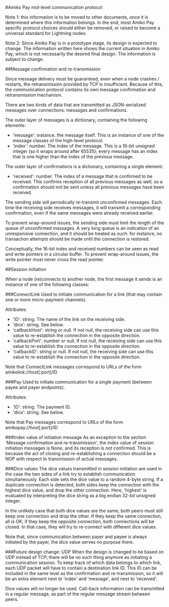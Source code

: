 #Amiko Pay mid-level communication protocol

Note 1: this information is to be moved to other documents, once it is
determined where this information belongs. In the end, most Amiko Pay specific
protocol choices should either be removed, or raised to become a universal
standard for Lightning nodes.

Note 2: Since Amiko Pay is in a prototype stage, its design is expected to
change. The information written here shows the current situation in Amiko Pay,
which is not necessarily the desired final design. The information is subject to
change.


##Message confirmation and re-transmission

Since message delivery must be guaranteed, even when a node crashes / restarts,
the retransmission provided by TCP is insufficient. Because of this, the
communication protocol contains its own message confirmation and retransmission
mechanism.

There are two kinds of data that are transmitted as JSON-serialized messages
over connections: messages and confirmations.

The outer layer of messages is a dictionary, containing the
following elements:
* 'message': instance. the message itself. This is an instance of one of the
  message classes of the high-level protocol.
* 'index': number. The index of the message. This is a 16-bit unsigned integer
  (so it wraps around after 65535); every message has an index that is one
  higher than the index of the previous message.

The outer layer of confirmations is a dictionary, containing a single element:
* 'received': number. The index of a message that is confirmed to be received.
  This confirms reception of all previous messages as well, so a confirmation
  should not be sent unless all previous messages have been received.

The sending side will periodically re-transmit unconfirmed messages. Each time
the receiving side receives messages, it will transmit a corresponding
confirmation, even if the same messages were already received earlier.

To prevent wrap-around issues, the sending side must limit the length of the
queue of unconfirmed messages. A very long queue is an indication of an
unresponsive connection, and it should be treated as such: for instance, no
transaction attempts should be made until the connection is restored.

Conceptually, the 16-bit index and received numbers can be seen as read and
write pointers in a circular buffer. To prevent wrap-around issues, the write
pointer must never cross the read pointer.


##Session initiation

When a node (re)connects to another node, the first message it sends is an
instance of one of the following classes:

###ConnectLink
Used to initiate communication for a link (that may contain one or more
micro-payment channels).

Attributes:
* 'ID': string. The name of the link on the receiving side.
* 'dice': string. See below.
* 'callbackHost': string or null. If not null, the receiving side can use this
  value to re-establish the connection in the opposite direction.
* 'callbackPort': number or null. If not null, the receiving side can use this
  value to re-establish the connection in the opposite direction.
* 'callbackID': string or null. If not null, the receiving side can use this
  value to re-establish the connection in the opposite direction.

Note that ConnectLink messages correspond to URLs of the form
amikolink://host[:port]/ID

###Pay
Used to initiate communication for a single payment (between payee and payer
endpoints).

Attributes:
* 'ID': string. The payment ID.
* 'dice': string. See below.

Note that Pay messages correspond to URLs of the form
amikopay://host[:port]/ID

###Index value of initiation message
As an exception to the section 'Message confirmation and re-transmission', the
index value of session initiation messages is None, and its reception is not
confirmed. This is because the act of closing and re-establishing a connection
should be a NOP with respect to transmission of actual messages.

###Dice values
The dice values transmitted in session initiation are used in the case the two
sides of a link try to establish communication simultaneously. Each side sets
the dice value to a random 4-byte string. If a duplicate connection is detected,
both sides keep the connection with the highest dice value, and drop the other
connection. Here, 'highest' is evaluated by interpreting the dice string as a
big endian 32-bit unsigned integer.

In the unlikely case that both dice values are the same, both peers must still
keep one connection and drop the other. If they keep the same connection, all
is OK; if they keep the opposite connection, both connections will be closed. In
that case, they will try to re-connect with different dice values.

Note that, since communication between payer and payee is always initiated by
the payer, the dice value serves no purpose there.

###Future design change: UDP
When the design is changed to be based on UDP instead of TCP, there will be
no such thing anymore as initiating a communication session. To keep track of
which data belongs to which link, each UDP packet will have to contain a
destination link ID. This ID can be included in the same level as the
confirmation and re-transmission, so it will be an extra element next to
'index' and 'message', and next to 'received'.

Dice values will no longer be used. Call-back information can be transmitted in
a regular message, as part of the regular message stream between peers.

